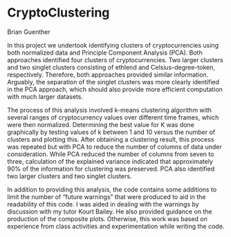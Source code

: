 # CryptoClustering

Brian Guenther

In this project we undertook identifying clusters of cryptocurrencies using both normalized data and Principle Component Analysis (PCA).  Both approaches identified four clusters of cryptocurrencies.  Two larger clusters and two singlet clusters consisting of ethlend and Celsius-degree-token, respectively.  Therefore, both approaches provided similar information.  Arguably, the separation of the singlet clusters was more clearly identified in the PCA approach, which should also provide more efficient computation with much larger datasets.

The process of this analysis involved k-means clustering algorithm with several ranges of cryptocurrency values over different time frames, which were then normalized.  Determining the best value for K was done graphically by testing values of k between 1 and 10 versus the number of clusters and plotting this.  After obtaining a clustering result, this process was repeated but with PCA to reduce the number of columns of data under consideration.  While PCA reduced the number of columns from seven to three, calculation of the explained variance indicated that approximately 90% of the information for clustering was preserved.  PCA also identified two larger clusters and two singlet clusters.

In addition to providing this analysis, the code contains some additions to limit the number of “future warnings” that were produced to aid in the readability of this code.   I was aided in dealing with the warnings by discussion with my tutor Kourt Bailey.  He also provided guidance on the production of the composite plots.  Otherwise, this work was based on experience from class activities and experimentation while writing the code.
